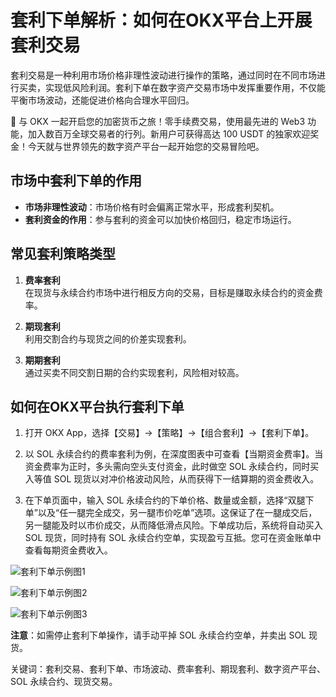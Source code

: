 # 套利下单解析：如何在OKX平台上开展套利交易

套利交易是一种利用市场价格非理性波动进行操作的策略，通过同时在不同市场进行买卖，实现低风险利润。套利下单在数字资产交易市场中发挥重要作用，不仅能平衡市场波动，还能促进价格向合理水平回归。

🚀 与 OKX 一起开启您的加密货币之旅！零手续费交易，使用最先进的 Web3 功能，加入数百万全球交易者的行列。新用户可获得高达 100 USDT 的独家欢迎奖金！今天就与世界领先的数字资产平台一起开始您的交易冒险吧。

## 市场中套利下单的作用

- **市场非理性波动**：市场价格有时会偏离正常水平，形成套利契机。
- **套利资金的作用**：参与套利的资金可以加快价格回归，稳定市场运行。

## 常见套利策略类型

1. **费率套利**  
   在现货与永续合约市场中进行相反方向的交易，目标是赚取永续合约的资金费率。

2. **期现套利**  
   利用交割合约与现货之间的价差实现套利。

3. **期期套利**  
   通过买卖不同交割日期的合约实现套利，风险相对较高。

## 如何在OKX平台执行套利下单

1. 打开 OKX App，选择【交易】→【策略】→【组合套利】→【套利下单】。

2. 以 SOL 永续合约的费率套利为例，在深度图表中可查看【当期资金费率】。当资金费率为正时，多头需向空头支付资金，此时做空 SOL 永续合约，同时买入等值 SOL 现货以对冲价格波动风险，从而获得下一结算期的资金费收入。

3. 在下单页面中，输入 SOL 永续合约的下单价格、数量或金额，选择“双腿下单”以及“任一腿完全成交，另一腿市价吃单”选项。这保证了在一腿成交后，另一腿能及时以市价成交，从而降低滑点风险。下单成功后，系统将自动买入 SOL 现货，同时持有 SOL 永续合约空单，实现盈亏互抵。您可在资金账单中查看每期资金费收入。

![套利下单示例图1](https://www.jmhbdh.com/wp-content/img/325102094046053.webp)

![套利下单示例图2](https://www.jmhbdh.com/wp-content/img/60038160.webp)

![套利下单示例图3](https://www.jmhbdh.com/wp-content/img/602704263231245.webp)

**注意**：如需停止套利下单操作，请手动平掉 SOL 永续合约空单，并卖出 SOL 现货。

关键词：套利交易、套利下单、市场波动、费率套利、期现套利、数字资产平台、SOL 永续合约、现货交易。
